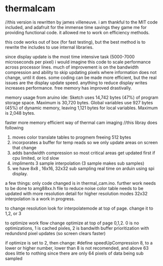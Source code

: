 # thermalcam

//this version is rewritten by james villeneuve. i am thankful to the MIT code included, and adafruit for the immense time savings they game me for providing functional code. it allowed me to work on efficiency methods.

this code works out of box (for fast testing), but the best method is to rewrite the includes to use internal libraries.

since display update is the most time intensive task (5000-7000 microseconds per pixel) i would imagine this code to scale performance across processor lines. much of improvement is on the bandwidth compression and ability to skip updating pixels where information does not change, until it does. some coding can be made more efficient, but the real issues are the display update speed. anything to reduce display writes increases performance. free memory has improved drastivally.

memory usage from aruino ide:
Sketch uses 14,742 bytes (47%) of program storage space. Maximum is 30,720 bytes.
Global variables use 927 bytes (45%) of dynamic memory, leaving 1,121 bytes for local variables. Maximum is 2,048 bytes.


faster more memory efficient way of thermal cam imaging
//this libray does following
1) moves color translate tables to progmem freeing 512 bytes
2) incorporates a buffer for temp reads so we only update areas on screen that change
3) adds bandwidth compression so most critical areas get updated first if cpu limited, or lcd slow
4) impliments 3 sample interpolation (3 sample makes sub samples) 
5) we have 8x8 , 16x16, 32x32 sub sampling real time on arduin using spi display. 


a few things: 
only code changed is in thermal_cam.ino. further work needs to be done to amg88xx.h file to reduce noise
color table needs to be updated with more resolution detail for higher resolution modes
32x32 interpolation is a work in progress. 



to change resolution look for interpolatemode at top of page. change it to 1,2, or 3

to optimize work flow change optimize at top of page 0,1,2. 0 is no optimizations, 1 is cached pixles, 2 is bandwith buffer prioritization with redundsnd pixel updates (so screen clears faster)

if optimize is set to 2, then change: 
#define speedUpCompression 8, to a lower or higher number, lower than 8 is not recomended, and above 63 does little to nothing since there are only 64 pixels of data being sub sampled
